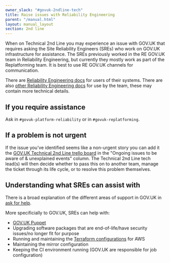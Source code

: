 ```yaml
---
owner_slack: "#govuk-2ndline-tech"
title: Raise issues with Reliability Engineering
parent: "/manual.html"
layout: manual_layout
section: 2nd line
---
```


When on Technical 2nd Line you may experience an issue with GOV.UK that requires asking the Site Reliability Engineers (SREs) who work on GOV.UK infrastructure for assistance. The SREs previously worked in the RE GOV.UK team in Reliability Engineering, but currently they mostly work as part of the Replatforming team. It is best to use RE GOV.UK channels for communication.

There are [Reliability Engineering docs](https://reliability-engineering.cloudapps.digital/) for users of their systems. There are also [other Reliability Engineering docs](https://re-team-manual.cloudapps.digital/) for use by the team, these may contain more technical details.

## If you require assistance

Ask in `#govuk-platform-reliability` or in `#govuk-replatforming`.

## If a problem is not urgent

If the issue you've identified seems like a non-urgent story you can add it the
[GOV.UK Technical 2nd Line trello board][2nd-line-trello] in the "Ongoing issues to be aware
of & unexplained events" column. The Technical 2nd Line tech lead(s) will then decide whether
to pass this on to another team, manage the ticket through its life cycle, or to
resolve this problem themselves.

[2nd-line-trello]: https://trello.com/b/M7UzqXpk/govuk-2nd-line

## Understanding what SREs can assist with

There is a broad explanation of the different areas of support in GOV.UK in
[ask for help](/manual/ask-for-help.html).

More specificially to GOV.UK, SREs can help with:

- [GOV.UK Puppet](https://github.com/alphagov/govuk-puppet)
- Upgrading software packages that are end-of-life/have security issues/no longer fit for purpose
- Running and maintaining the [Terraform configurations](https://github.com/alphagov/govuk-aws/) for AWS
- Maintaining the mirror configuration
- Keeping the CI environment running (GOV.UK are responsible for job configuration)
